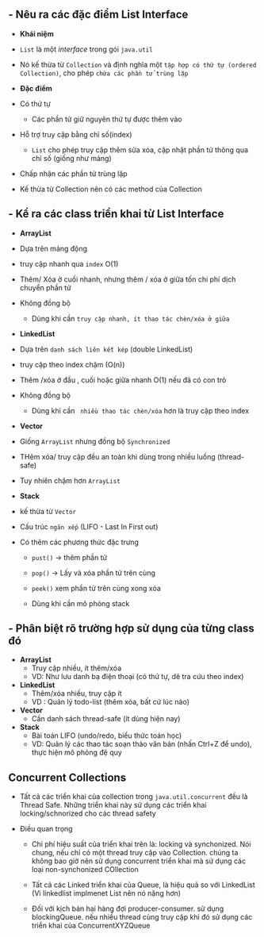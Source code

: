 ## - Nêu ra các đặc điểm List Interface

-   **Khái niệm**
-   `List` là một _interface_ trong gói `java.util`
-   Nó kế thừa từ `Collection` và định nghĩa một `tập hợp có thứ tự (ordered Collection)`, cho phép `chứa các phần tử trùng lặp`

-   **Đặc điểm**
-   Có thứ tự
    -   Các phần tử giữ nguyên thứ tự được thêm vào
-   Hỗ trợ truy cập bằng chỉ số(index)
    -   `List` cho phép truy cập thêm sửa xóa, cập nhật phần tử thông qua chỉ số (giống như mảng)
-   Chấp nhận các phần tử trùng lặp
-   Kế thừa từ Collection nên có các method của Collection

## - Kể ra các class triển khai từ List Interface

-   **ArrayList**
-   Dựa trên mảng động
-   truy cập nhanh qua `index` O(1)
-   Thêm/ Xóa ở cuối nhanh, nhưng thêm / xóa ở giữa tốn chi phí dịch chuyển phần tử
-   Không đồng bộ

    -   Dùng khi cần `truy cập nhanh, ít thao tác chèn/xóa ở giữa`

-   **LinkedList**
-   Dựa trên `danh sách liên kết kép` (double LinkedList)
-   truy cập theo index chậm (O(n))
-   Thêm /xóa ở đầu , cuối hoặc giữa nhanh O(1) nếu đã có con trỏ
-   Không đồng bộ

    -   Dùng khi cần ` nhiều thao tác chèn/xóa` hơn là truy cập theo index

-   **Vector**
-   Giống `ArrayList` nhưng đồng bộ `Synchronized`
-   THêm xóa/ truy cập đều an toàn khi dùng trong nhiều luồng (thread-safe)
-   Tuy nhiên chậm hơn `ArrayList`

-   **Stack**
-   kế thừa từ `Vector`
-   Cấu trúc `ngăn xếp` (LIFO - Last In First out)
-   Có thêm các phương thức đặc trưng

    -   `pust()` -> thêm phần tử
    -   `pop()` -> Lấy và xóa phần tử trên cùng
    -   `peek()` xem phần tử trên cùng xong xóa

    -   Dùng khi cần mô phỏng stack

## - Phân biệt rõ trường hợp sử dụng của từng class đó

-   **ArrayList**
    -   Truy cập nhiều, ít thêm/xóa
    -   VD: Như lưu danh bạ điện thoại (có thứ tự, dẽ tra cứu theo index)
-   **LinkedList**
    -   Thêm/xóa nhiều, truy cập ít
    -   VD : Quản lý todo-list (thêm xóa, bất cứ lúc nào)
-   **Vector**
    -   Cần danh sách thread-safe (ít dùng hiện nay)
-   **Stack**
    -   Bài toán LIFO (undo/redo, biểu thức toán học)
    -   VD: Quản lý các thao tác soạn thảo văn bản (nhấn Ctrl+Z để undo), thực hiện mô phỏng đệ quy

## Concurrent Collections

- Tất cả các triển khai của collection trong `java.util.concurrent` đều là Thread Safe. Những triển khai này sử dụng các triển khai locking/schnorized cho các thread safety

- Điều quan trọng
    - Chi phí hiệu suất của triển khai trên là: locking và synchonized. Nói chung, nếu chỉ có một thread truy cập vào Collection. chúng ta không bao giờ nên sử dụng concurrent triển khai mà sử dụng các loại non-synchonized COllection
    -  Tất cả các Linked triển khai của Queue, là hiệu quả so với LinkedList (Vì linkedlist implmenet List nên nó nặng hơn)

    - Đối với kịch bản hai hàng đợi producer-consumer. sử dụng blockingQueue. nếu nhiều thread cùng truy cập khi đó sử dụng các triển khai của ConcurrentXYZQueue 
